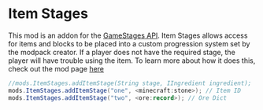 # Item Stages

This mod is an addon for the [GameStages API](https://minecraft.curseforge.com/projects/game-stages). Item Stages allows access for items and blocks to be placed into a custom progression system set by the modpack creator. If a player does not have the required stage, the player will have trouble using the item. To learn more about how it does this, check out the mod page [here](https://minecraft.curseforge.com/projects/item-stages)

```java
//mods.ItemStages.addItemStage(String stage, IIngredient ingredient);
mods.ItemStages.addItemStage("one", <minecraft:stone>); // Item ID
mods.ItemStages.addItemStage("two", <ore:record>); // Ore Dict
```